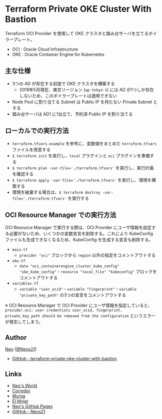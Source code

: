 # Terraform Private OKE Cluster With Bastion

Terraform OCI Provider を使用して OKE クラスタと踏み台サーバを立てるボイラープレート。

- OCI : Oracle Cloud Infrastructure
- OKE : Oracle Container Engine for Kubernetes


## 主な仕様

- 3つの AD が存在する前提で OKE クラスタを構築する
    - 2019年5月現在、東京リージョン (`ap-tokyo-1`) には AD が1つしか存在しないため、このボイラープレートは適用できない
- Node Pool に割り当てる Subnet は Public IP を持たない Private Subnet とする
- 踏み台サーバは AD1 に1台立て、予約済 Public IP を割り当てる


## ローカルでの実行方法

- `terraform.tfvars.example` を参考に、変数値をまとめた `terraform.tfvars` ファイルを用意する
- `$ terraform init` を実行し、`local` プラグインと `oci` プラグインを準備する
- `$ terraform plan -var-file='./terraform.tfvars'` を実行し、実行計画を確認する
- `$ terraform apply -var-file='./terraform.tfvars'` を実行し、環境を構築する
- 環境を破棄する場合は、`$ terraform destroy -var-file='./terraform.tfvars'` を実行する


## OCI Resource Manager での実行方法

OCI Resource Manager で実行する際は、OCI Provider にユーザ情報を設定する必要がないため、いくつかの変数宣言を削除する。これにより KubeConfig ファイルも生成できなくなるため、KubeConfig を生成する宣言も削除する。

- `main.tf`
    - `provider "oci"` ブロックから `region` 以外の指定をコメントアウトする
- `oke.tf`
    - `data "oci_containerengine_cluster_kube_config" "oke_kube_config"`・`resource "local_file" "kubeconfig"` ブロックをコメントアウトする
- `variables.tf`
    - `variable "user_ocid"`・`variable "fingerprint"`・`variable "private_key_path"` の3つの宣言をコメントアウトする

※ OCI Resource Manager で OCI Provider にユーザ情報を指定していると、`provider.oci: user credentials user_ocid, fingerprint, private_key_path should be removed from the configuration` というエラーが発生してしまう。


## Author

[Neo](http://neo.s21.xrea.com/) ([@Neos21](https://twitter.com/Neos21))

- [GitHub - terraform-private-oke-cluster-with-bastion](https://github.com/Neos21/terraform-private-oke-cluster-with-bastion)


## Links

- [Neo's World](http://neo.s21.xrea.com/)
- [Corredor](http://neos21.hatenablog.com/)
- [Murga](http://neos21.hatenablog.jp/)
- [El Mylar](http://neos21.hateblo.jp/)
- [Neo's GitHub Pages](https://neos21.github.io/)
- [GitHub - Neos21](https://github.com/Neos21/)
